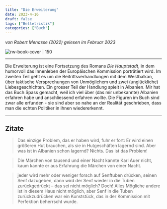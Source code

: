 ```yaml
---
title: "Die Erweiterung"
date: 2023-4-16
draft: false
tags: ["Belletristik"]
categories: ["Buch"]
---
```


*von Robert Menasse (2022)
gelesen im Februar 2023*

![rw-book-cover | 150](https://readwise-assets.s3.amazonaws.com/media/uploaded_book_covers/profile_417586/014ddee3-3bc8-4e38-9a4f-5556ed6e7476.png)

---
Die Erweiterung ist eine Fortsetzung des Romans *Die Hauptstadt*, in dem humorvoll das Innenleben der Europäischen Kommission porträtiert wird.
Im zweiten Teil geht es um die Beitrittsverhandlungen mit dem Westbalkan, über taktische Versprechungen von Unmöglichem und zwei (unglückliche) Liebesgeschichten. Ein grosser Teil der Handlung spielt in Albanien. Mir hat das Buch Spass gemacht, weil ich viel über (das mir unbekannte) Albanien erfahren habe und anschliessend erfahren wollte. Die Figuren im Buch sind zwar alle erfunden - sie sind aber so nahe an der Realität geschrieben, dass man die echten Politiker in ihnen wiedererkennt.

---

## Zitate
>Das einzige Problem, das er haben wird, fuhr er fort: Er wird einen größeren Hut brauchen, als sie in Hutgeschäften lagernd sind. Aber was ist in Albanien schon lagernd? Nichts. Das ist das Problem!

>Die Märchen von tausend und einer Nacht kannte Karl Auer nicht, kaum kannte er aus
  Erfahrung die Märchen von einer Nacht.

>jeder wird mehr oder weniger forsch auf Senftuben drücken, seinen Senf dazugeben, dann wird der Senf wieder in die Tuben zurückgedrückt – das sei nicht möglich? Doch! Alles Mögliche andere ist in diesem Haus nicht möglich, aber Senf in die Tuben zurückzudrücken war ein Kunststück, das in der Kommission mit Perfektion beherrscht wurde.
